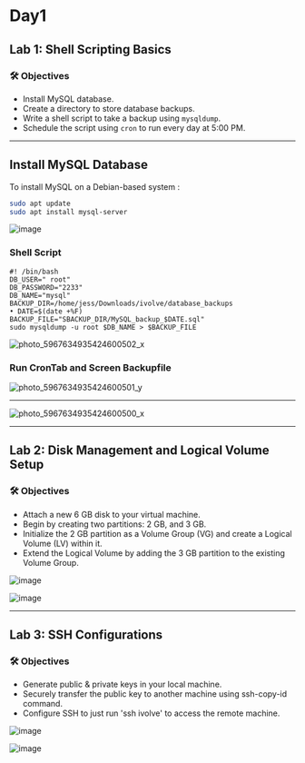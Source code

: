 # Day1
## Lab 1: Shell Scripting Basics

### 🛠️ Objectives

- Install MySQL database.
- Create a directory to store database backups.
- Write a shell script to take a backup using `mysqldump`.
- Schedule the script using `cron` to run every day at 5:00 PM.

---

##  Install MySQL Database

To install MySQL on a Debian-based system :

```bash
sudo apt update
sudo apt install mysql-server
```
![image](https://github.com/user-attachments/assets/208fcc83-176d-47ec-bffa-0f710fa6dad7)


### Shell Script
```
#! /bin/bash
DB_USER=" root"
DB_PASSWORD="2233"
DB_NAME="mysql"
BACKUP_DIR=/home/jess/Downloads/ivolve/database_backups
• DATE=$(date +%F)
BACKUP_FILE="SBACKUP_DIR/MySQL_backup_$DATE.sql"
sudo mysqldump -u root $DB_NAME > $BACKUP_FILE
```

![photo_5967634935424600502_x](https://github.com/user-attachments/assets/544adcfa-3428-4ea4-8968-4c9bc5063131)

### Run CronTab and Screen Backupfile

![photo_5967634935424600501_y](https://github.com/user-attachments/assets/f67c1e08-09a6-4419-9de0-7c81ad56b334)

-------------------------------------------

![photo_5967634935424600500_x](https://github.com/user-attachments/assets/023d775a-edd9-4ea5-98cc-4e8bdaeef854)


----

## Lab 2: Disk Management and Logical Volume Setup

### 🛠️ Objectives

- Attach a new 6 GB disk to your virtual machine.
- Begin by creating two partitions: 2 GB, and 3 GB.
- Initialize the 2 GB partition as a Volume Group (VG) and create a Logical Volume (LV) within it.
- Extend the Logical Volume by adding the 3 GB partition to the existing Volume Group.


 ![image](https://github.com/user-attachments/assets/7e995816-a259-4353-9472-5e1a40a4bb82)
 
 ![image](https://github.com/user-attachments/assets/33ea83b5-9aca-4507-bbfd-9ef71ba205ab)

----

## Lab 3: SSH Configurations

### 🛠️ Objectives

- Generate public & private keys in your local machine.
- Securely transfer the public key to another machine using ssh-copy-id command.
- Configure SSH to just run 'ssh ivolve' to access the remote machine.


![image](https://github.com/user-attachments/assets/0162ee3f-74e1-48dd-b49c-18cbc046ed34)

![image](https://github.com/user-attachments/assets/047afdca-acef-4bb0-a980-42c9422242e7)
